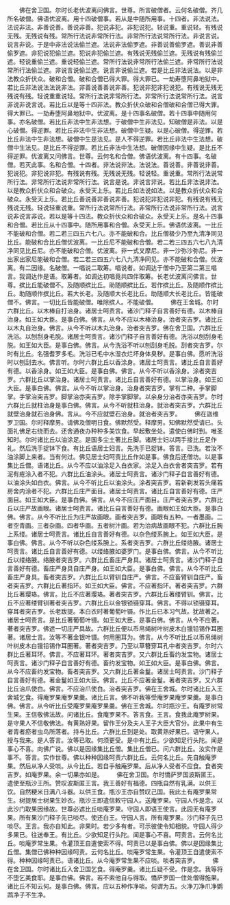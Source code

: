 <!-- { "loadSidebar": true } -->
　　佛在舍卫国。尔时长老优波离问佛言。世尊。所言破僧者。云何名破僧。齐几所名破僧。佛语优波离。用十四破僧事。若从是中随所用事。十四者。非法说法。法说非法。非善说善。善说非善。犯说非犯。非犯说犯。轻说重。重说轻。有残说无残。无残说有残。常所行法说非常所行法。非常所行法说常所行法。非说言说。说言非说。于是中非法说法偷兰遮。法说非法偷罗遮。非善说善偷罗遮。善说非善偷罗遮。非犯说犯偷兰遮。犯说非犯偷兰遮。有残说无残偷兰遮。无残说有残偷兰遮。轻说重偷兰遮。重说轻偷兰遮。常所行法说非常所行法偷兰遮。非常所行法说常所行法偷兰遮。非说言说偷兰遮。说言非说偷兰遮。若是比丘非法说法。以是非法教众折伏众。破和合僧。破和合僧已得大罪。得大罪已。一劫寿堕阿鼻地狱中。若比丘非法说法法说非法。非善说善善说非善。犯说非犯非犯说犯。有残说无残无残说有残。轻说重重说轻。常所行法说非常所行法。非常所行法说常所行法。说言非说非说言说。若比丘以是等十四非法。教众折伏众破和合僧破和合僧已得大罪。得大罪已。一劫寿堕阿鼻地狱中。优波离。是十四事名破僧。若十四事中随用何事。亦名破僧。若比丘非法中生非法想。于破僧中生非法见。知破僧是非法。以是心破僧。得逆罪。若比丘非法中生非法想。破僧中生疑。以是心破僧。得逆罪。若比丘非法中生非法想。破僧中生是法见。是人不得逆罪。若比丘非法中生法想。破僧中生法见。是比丘不得逆罪。若比丘非法中生法想。破僧因缘中生疑。是比丘不得逆罪。优波离又问佛言。世尊。云何名和合僧。佛语优波离。有十四事。名破僧。若灭此事。名和合僧。十四者。非法说非法。法说法。善说善。非善说非善。犯说犯。非犯说非犯。有残说有残。无残说无残。轻说轻。重说重。常所行法说常所行法。非常所行法说非常所行法。说言是说。非说言非说。若比丘非法说非法。以是教众折伏众和合破众。永受天上乐。若比丘如法说如法。以是教众折伏众和合破众。永受天上乐。若比丘善说善非善说非善。犯说犯非犯说非犯。有残说有残无残说无残。轻说轻重说重。常所行法说常所行法。非常所行法说非常所行法。说言说非说言非说。若以是等十四法。教众折伏众和合破众。永受天上乐。是名十四事和合僧。若比丘从十四事中。随所用事和合僧。永受天上乐。佛语优波离。一比丘不能破和合僧。若二若三四五六七八。亦不能破和合。比丘僧极少乃至九清净同见比丘。能破和合比丘僧优波离。一比丘尼不能破和合僧。若二若三四五六七八九清净同见比丘尼。亦不能破和合僧。优波离。非一式叉摩尼。非一沙弥沙弥尼。非一出家出家尼能破和合僧。若二若三四五六七八九清净同见。亦不能破和合僧。优波离。有二因缘。名破僧。一唱说二取筹。唱说者。如调达于僧中乃至第二第三唱言。我调达作是语。取筹者。如调达初唱竟共四伴取筹。长老优波离问佛言。世尊。摈比丘能破僧不。及随顺摈比丘。助随顺摈比丘。若作摈比丘。及随顺作摈比丘。助随顺作摈比丘。若大长老。及随顺大长老比丘。助随顺大长老比丘。皆能破僧不。佛言。一切比丘皆能破僧。唯除摈人。不能破僧。
　　佛在王舍城。尔时六群比丘。以木棒自打治身。诸居士呵责言。诸沙门释子自言善好有德。以木棒自治身。如王如大臣。是事白佛。佛言。从今不应以木棒治身。治者突吉罗。诸比丘以木丸自治身。佛言。从今不听以木丸治身。治者突吉罗。佛在舍卫国。六群比丘洗浴。以刨刮身毛脱。诸居士呵责言。诸沙门释子自言善好有德。洗浴以刨刮身毛脱。如王如大臣。是事白佛。佛言。从今洗浴不听以刨刮身毛脱。刮者突吉罗。尔时有比丘。名强耆罗多毛。洗浴已毛中水湿衣烂坏身体臭秽。是事白佛。愿听洗浴时以刨刮去水。佛言听。尔时六群比丘以香涂身。诸居士呵责言。诸比丘自言善好有德。以香涂身。如王如大臣。是事白佛。佛言。从今不听以香涂身。涂者突吉罗。六群比丘以掌治身。诸居士呵责言。诸比丘自言善好有德。以掌治身。如王如大臣。是事白佛。佛言。从今不听以掌治身。治身者突吉罗。掌有二种。手掌脚掌。手掌治突吉罗。脚掌治亦突吉罗。除手掌脚掌。以余身分治者亦突吉罗。尔时六群比丘就柱治身是事白佛。佛言。从今不听就柱治身。就治者突吉罗。六群比丘就壁治身就石治身佛。言从。今不应就壁石治身。就治者突吉罗。
　　佛在迦维罗卫国。尔时释摩男。请佛及僧明日食。佛默然受。释摩男。知佛默然受请已。头面礼佛足右绕而去。还舍通夜办种种多美饮食。早起敷坐处。遣使白佛时到。唯圣知时。尔时诸比丘以油涂足。是国多尘土著比丘脚。诸居士妇以两手接比丘足作礼。然后洗手捉钵下食。有比丘语居士妇言。先洗手已捉钵。答言。已洗。若汝不油涂脚上来者。当有何过。佛见居士妇呵责比丘作如是事。佛食后还僧坊。以是事集比丘僧。语诸比丘。从今不应以油涂足入白衣家。涂足入白衣舍者突吉罗。若有泥有疮涂入者不犯。六群比丘油涂头。诸居士呵责言。诸沙门释子自言善好有德。以油涂头如白衣。佛言。从今不听比丘以油涂头。涂者突吉罗。若新剃发若头痛若房舍内涂者不犯。六群比丘庄严面目。诸居士呵责言。诸比丘自言善好有德。庄严面目。如王如大臣。是事白佛。佛言。从今不应庄严面目。庄严者突吉罗。六群比丘以庄严故画眼。诸居士呵责言。诸比丘自言善好有德。画眼如王如大臣。是事白佛。佛言。从今不听比丘为庄严故画眼。画者突吉罗。画眼有五种。一者墨画。二者空青画。三者杂画。四者华画。五者树汁画。若为治病故画眼不犯。六群比丘腕上系缕。诸居士呵责言。诸比丘自言善好有德。以杂色缕系腕上。如王如大臣。是事白佛。佛言。从今不听以杂色缕系腕上。系者突吉罗。六群比丘缕络腋。诸居士呵责言。诸比丘自言善好有德。以缕络腋如婆罗门。是事白佛。佛言。从今不听比丘以缕络腋。络腋者突吉罗。六群比丘畜庄严身具。诸居士呵责言。诸沙门释子自言善好有德。畜庄严身具自庄严身。如王如大臣。是事白佛。佛言。从今不听比丘畜庄严身具。畜者突吉罗。六群比丘以臂钏自庄严。佛言。不应畜臂钏自庄严。畜者突吉罗。六群比丘著指环。如王如大臣。佛言。不应著指环。著者突吉罗。六群比丘著璎珞。佛言。比丘不应著璎珞。著者突吉罗。六群比丘著缕臂钏。佛言。比丘不应著缕臂钏著者突吉罗。六群比丘以金银锁镊穿耳。佛言。不得以锁镊穿耳。穿耳者突吉罗。长老跋提。本白衣时著葡萄叶镊。作比丘已本习气故。犹故著之。诸居士呵责言。是比丘著葡萄叶镊。如王如大臣。是事白佛。佛言。从今不应著。著者突吉罗。佛遮一切庄严具故。六群比丘便以币帛绳树叶树皮木白镴铅锡作耳圈著。诸居士言。汝等不著金银叶镊。何用圈耳为。佛言。从今不听比丘以币帛绳树叶树皮木白镴铅锡作耳圈著。著者突吉罗。乃至以草簪穿耳孔中者突吉罗。尔时六群比丘著耳环。佛言。不应著耳环。著者突吉罗。又六群比丘畜约发宝物。诸居士呵责言。诸沙门释子自言善好有德。畜约发宝物。如王如大臣。是事白佛。佛言。从今不应畜约发宝物。畜者突吉罗。又六群比丘著金鬘。诸居士呵责言。沙门释子自言善好有德。著金鬘如王如大臣。佛言。比丘不应著金鬘。著者突吉罗。又六群比丘治爪使白。佛言。不应治爪使白。治者突吉罗。佛在王舍城。尔时诸比丘入王舍城乞食。得庵罗果庵罗果羹。诸比丘言。佛不听我等受庵罗果庵罗果羹。是事白佛。佛言。从今听比丘受庵罗果庵罗果羹。佛在王舍城。尔时瓶沙王。有庵罗树常生果。王信敬佛法故。问诸比丘。食庵罗果不。答言食。王言。食我此庵罗树果。是守果人不信敬佛法。有黄熟好果。留作王分及夫人王子大臣大官分。此果中有生者青者瘀者虫鸟所落者。持与比丘。六群比丘到是处。取黄熟好果已。语守果人。授与我来。是人答言。汝等已取。何须更受。是中有比丘。少欲知足行头陀。闻是事心不喜。向佛广说。佛以是因缘集比丘僧。集比丘僧已。问六群比丘。汝实作是事不。答言。实作世尊。佛以种种因缘呵责六群比丘。云何名比丘。先自触庵罗果。然后从净人受啖。从今比丘。若自手触庵罗果。后从净人受者不应食。食者突吉罗。如庵罗果。余一切果亦如是。
　　佛在舍卫国。尔时憍萨罗国波斯匿王。遣使至瓶沙王所。赞叹波斯匿王言。我王善好有福德。四瓶自然有乳满。以供王饮。自然粳米日满八斗器。以供王食。瓶沙王亦自赞叹己国。我此土有庵罗果常生。树提居士树果生妙衣。瓶沙王即遣信敕守园人。送庵罗果。守园人作是念。以此沙门取果因缘故。世尊必遮比丘啖庵罗果。守园人即语王使言。此园无有庵罗果。所有果沙门释子先已啖尽。使还白王。守园人言。所有庵罗果。沙门释子先已啖尽。王言。我亦自知此。非果时。若少多有者。可示彼使令知相貌。守园人得少多果已。往送奉王。有比丘。少欲知足行头陀。闻是事心不喜。呵责言。云何名比丘。啖庵罗常生果。令灌顶王自遣使索不得。呵责已以是事白佛。佛以是因缘集比丘僧。集僧已佛种种因缘呵责。云何名比丘。啖庵罗常生果。令灌顶王自遣使索不得。种种因缘呵责已。语诸比丘。从今庵罗常生果不应啖。啖者突吉罗。
　　佛在舍卫国。尔时诸比丘入舍卫国乞食。得庵罗羹。诸比丘疑不受。作是念。我等将不堕乞美食耶。是事白佛。佛言。若不索他自与得取。憍萨罗国一住处僧得施果。诸比丘不知云何。是事白佛。佛言。应以五种作净啖。何谓为五。火净刀净爪净鹦鹉净子不生净。
